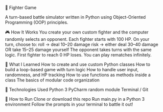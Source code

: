 🥋 Fighter Game

A turn-based battle simulator written in Python using Object-Oriented Programming (OOP) principles.

🎮 How It Works
You create your own custom fighter and the computer randomly selects an opponent.
Each fighter starts with 100 HP.
On your turn, choose to:
roll → deal 10–20 damage
risk → either deal 30–40 damage OR take 15–25 damage yourself
The opponent takes turns with the same logic.
First fighter to reach 0 HP loses. You can play rematches infinitely.

🧠 What I Learned
How to create and use custom Python classes
How to build a loop-based game with turn logic
How to handle user input, randomness, and HP tracking
How to use functions as methods inside a class
The basics of modular code organization

🧱 Technologies Used
Python 3
PyCharm
random module
Terminal / Git

🚀 How to Run
Clone or download this repo
Run main.py in a Python 3 environment
Follow the prompts in your terminal to battle it out!
